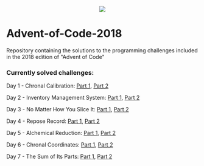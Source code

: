 <p align="center">
 <img src=http://www.brianbunke.com/images/aoc2017.png>
</p>

# Advent-of-Code-2018
Repository containing the solutions to the programming challenges included in the 2018 edition of "Advent of Code"

### Currently solved challenges:

Day 1 - Chronal Calibration: [Part 1](https://github.com/AlexGascon/Advent-of-Code/blob/master/2018/Day_01/part_1.exs), [Part 2](https://github.com/AlexGascon/Advent-of-Code/blob/master/2018/Day_01/part_2.exs)

Day 2 - Inventory Management System: [Part 1](https://github.com/AlexGascon/Advent-of-Code/blob/master/2018/Day_02/part_1.exs), [Part 2](https://github.com/AlexGascon/Advent-of-Code/blob/master/2018/Day_02/part_2.exs)

Day 3 - No Matter How You Slice It: [Part 1](https://github.com/AlexGascon/Advent-of-Code/blob/master/2018/Day_03/part_1.exs), [Part 2](https://github.com/AlexGascon/Advent-of-Code/blob/master/2018/Day_03/part_2.exs)

Day 4 - Repose Record: [Part 1](https://github.com/AlexGascon/Advent-of-Code/blob/master/2018/Day_4/part_1.exs), [Part 2](https://github.com/AlexGascon/Advent-of-Code/blob/master/2018/Day_04/part_2.exs)

Day 5 - Alchemical Reduction: [Part 1](https://github.com/AlexGascon/Advent-of-Code/blob/master/2018/Day_05/part_1.exs), [Part 2](https://github.com/AlexGascon/Advent-of-Code/blob/master/2018/Day_05/part_2.exs)

Day 6 - Chronal Coordinates: [Part 1](https://github.com/AlexGascon/Advent-of-Code/blob/master/2018/Day_06/elixir/lib/part_1.ex), [Part 2](https://github.com/AlexGascon/Advent-of-Code/blob/master/2018/Day_06/elixir/lib/part_2.ex)

Day 7 - The Sum of Its Parts: [Part 1](https://github.com/AlexGascon/Advent-of-Code/blob/master/2018/Day_07/elixir/lib/part_1.ex), [Part 2](https://github.com/AlexGascon/Advent-of-Code/blob/master/2018/Day_07/elixir/lib/part_2.ex)